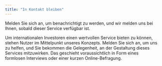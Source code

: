 ```yaml
---
title: "In Kontakt bleiben"
---
```


Melden Sie sich an, um benachrichtigt zu werden, und wir melden uns bei Ihnen, sobald dieser Service verfügbar ist.

Um internationalen Investoren einen wertvollen Service bieten zu können, stehen Nutzer im Mittelpunkt unseres Konzepts. Melden Sie sich an, um uns zu helfen, und Sie bekommen die Gelegenheit, an der Gestaltung dieses Services mitzuwirken. Das geschieht voraussichtlich in Form eines formlosen Interviews oder einer kurzen Online-Befragung.

